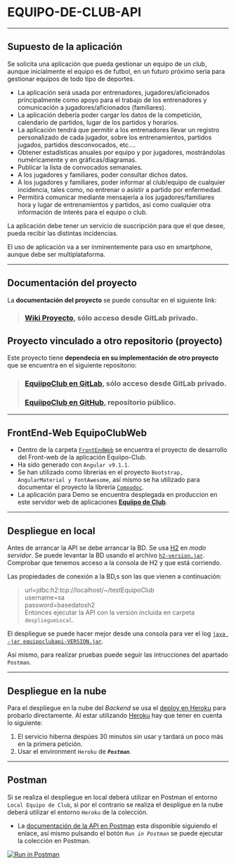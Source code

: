 # **EQUIPO-DE-CLUB-API**

---

## **Supuesto de la aplicación**

Se solicita una aplicación que pueda gestionar un equipo de un club, aunque inicialmente el equipo es de futbol, en un futuro próximo sería para gestionar equipos de todo tipo de deportes.

-   La aplicación será usada por entrenadores, jugadores/aficionados principalmente como apoyo para el trabajo de los entrenadores y comunicación a jugadores/aficionados (familiares).
-   La aplicación debería poder cargar los datos de la competición, calendario de partidos, lugar de los partidos y horarios.
-   La aplicación tendrá que permitir a los entrenadores llevar un registro personalizado de cada jugador, sobre los entrenamientos, partidos jugados, partidos desconvocados, etc….
-   Obtener estadísticas anuales por equipo y por jugadores, mostrándolas numéricamente y en gráficas/diagramas.
-   Publicar la lista de convocados semanales.
-   A los jugadores y familiares, poder consultar dichos datos.
-   A los jugadores y familiares, poder informar al club/equipo de cualquier incidencia, tales como, no entrenar o asistir a partido por enfermedad.
-   Permitirá comunicar mediante mensajería a los jugadores/familiares hora y lugar de entrenamientos y partidos, así como cualquier otra información de interés para el equipo o club.

La aplicación debe tener un servicio de suscripción para que el que desee, pueda recibir las distintas incidencias.

El uso de aplicación va a ser inminentemente para uso en smartphone, aunque debe ser multiplataforma.

---

## **Documentación del proyecto**

La **documentación del proyecto** se puede consultar en el siguiente link:

> ### [Wiki Proyecto](https://git.institutomilitar.com/sesporti/equiipo-de-club/wikis/home), sólo acceso desde GitLab privado.

## **Proyecto vinculado a otro repositorio (proyecto)**

Este proyecto tiene **dependecia en su implementación de otro proyecto** que se encuentra en el siguiente repositorio:

> ### [EquiipoClub en GitLab](https://git.institutomilitar.com/sesporti/equiipoclub.git), sólo acceso desde GitLab privado.
> ### [EquiipoClub en GitHub](https://github.com/sesporti/equiipoclub), repositorio público.

---

## FrontEnd-Web EquipoClubWeb

- Dentro de la carpeta [`FrontEndWeb`](./FrontEndWeb/Equipo-Club-web) se encuentra el proyecto de desarrollo del Front-web de la aplicación Equiipo-Club.   
- Ha sido generado con `Angular v9.1.1`.   
- Se han utilizado como librerías en el proyecto `Bootstrap, AngularMaterial y FontAwesome`, así mismo se ha utilizado para documentar el proyecto la librería [`Compodoc`](https://compodoc.app/).   
- La aplicación para Demo se encuentra desplegada en produccion en este servidor web de aplicaciones [**Equiipo de Club**](https://sesporti.github.io/).

---

## **Despliegue en local**

Antes de arrancar la API se debe arrancar la BD. Se usa [H2](https://h2database.com/html/main.html) en _modo servidor_.
Se puede levantar la BD usando el archivo [`h2-version.jar`](./assets/despliegueLocal/). Comprobar que tenemos acceso a la consola de H2 y que está corriendo.

Las propiedades de conexión a la BD,s son las que vienen a continuación:

> url=jdbc:h2:tcp://localhost/~/testEquipoClub  
> username=sa  
> password=basedatosh2  
> Entonces ejecutar la API con la versión incluida en carpeta `despliegueLocal`.

El despliegue se puede hacer mejor desde una consola para ver el log [`java -jar equipoclubapi-VERSION.jar`](./assets/despliegueLocal/).

Así mismo, para realizar pruebas puede seguir las intrucciones del apartado `Postman`.   

---

## **Despliegue en la nube**

Para el despliegue en la nube del _Backend_ se usa el [deploy en Heroku](https://github.com/sesporti/equiipo-de-club/deployments) para probarlo directamente. Al estar utilizando [Heroku](https://www.heroku.com/) hay que tener en cuenta lo siguiente:
1. El servicio hiberna despúes 30 minutos sin usar y tardará un poco más en la primera petición.
1. Usar el environment `Heroku` de _**`Postman`**_.

---

## **Postman**

Si se realiza el despliegue en local deberá utilizar en Postman el entorno `Local Equipo de Club`, si por el contrario se realiza el despligue en la nube deberá utilizar el entorno `Heroku` de la colección.

- La [documentación de la API en Postman](https://documenter.getpostman.com/view/10815375/Szmb7zkg) esta disponible siguiendo el enlace, así mismo pulsando el botón _`Run in Postman`_ se puede ejecutar la colección en Postman.

[![Run in Postman](https://run.pstmn.io/button.svg)](https://app.getpostman.com/run-collection/1ba2754905d84a88c60c)


